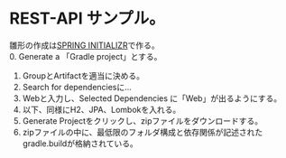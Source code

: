 # REST-API サンプル。

雛形の作成は[SPRING INITIALIZR](https://start.spring.io/)で作る。  
0. Generate a 「Gradle project」とする。  
1. GroupとArtifactを適当に決める。  
1. Search for dependenciesに…  
  12. Webと入力し、Selected Dependencies に「Web」が出るようにする。  
  13. 以下、同様にH2、JPA、Lombokを入れる。  
2. Generate Projectをクリックし、zipファイルをダウンロードする。  
3. zipファイルの中に、最低限のフォルダ構成と依存関係が記述されたgradle.buildが格納されている。  
